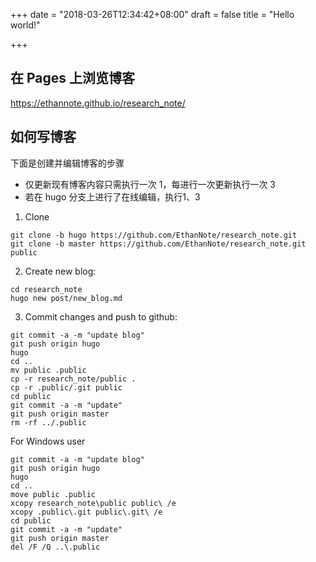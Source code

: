 +++
date = "2018-03-26T12:34:42+08:00"
draft = false
title = "Hello world!"

+++

## 在 Pages 上浏览博客

https://ethannote.github.io/research_note/

## 如何写博客

下面是创建并编辑博客的步骤
- 仅更新现有博客内容只需执行一次 1，每进行一次更新执行一次 3
- 若在 hugo 分支上进行了在线编辑，执行1、3

1. Clone
```
git clone -b hugo https://github.com/EthanNote/research_note.git
git clone -b master https://github.com/EthanNote/research_note.git public
```


2. Create new blog:
```
cd research_note
hugo new post/new_blog.md
```


3. Commit changes and push to github:
```
git commit -a -m "update blog"
git push origin hugo
hugo
cd ..
mv public .public
cp -r research_note/public .
cp -r .public/.git public
cd public 
git commit -a -m "update"
git push origin master
rm -rf ../.public
```


For Windows user
```
git commit -a -m "update blog"
git push origin hugo
hugo
cd ..
move public .public
xcopy research_note\public public\ /e
xcopy .public\.git public\.git\ /e
cd public 
git commit -a -m "update"
git push origin master
del /F /Q ..\.public
```
